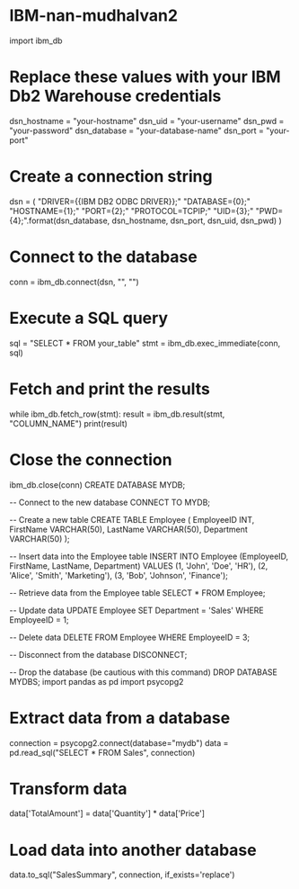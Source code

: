 # IBM-nan-mudhalvan2
import ibm_db

# Replace these values with your IBM Db2 Warehouse credentials
dsn_hostname = "your-hostname"
dsn_uid = "your-username"
dsn_pwd = "your-password"
dsn_database = "your-database-name"
dsn_port = "your-port"

# Create a connection string
dsn = (
    "DRIVER={{IBM DB2 ODBC DRIVER}};"
    "DATABASE={0};"
    "HOSTNAME={1};"
    "PORT={2};"
    "PROTOCOL=TCPIP;"
    "UID={3};"
    "PWD={4};".format(dsn_database, dsn_hostname, dsn_port, dsn_uid, dsn_pwd)
)

# Connect to the database
conn = ibm_db.connect(dsn, "", "")

# Execute a SQL query
sql = "SELECT * FROM your_table"
stmt = ibm_db.exec_immediate(conn, sql)

# Fetch and print the results
while ibm_db.fetch_row(stmt):
    result = ibm_db.result(stmt, "COLUMN_NAME")
    print(result)

# Close the connection
ibm_db.close(conn)
CREATE DATABASE MYDB;

-- Connect to the new database
CONNECT TO MYDB;

-- Create a new table
CREATE TABLE Employee (
    EmployeeID INT,
    FirstName VARCHAR(50),
    LastName VARCHAR(50),
    Department VARCHAR(50)
);

-- Insert data into the Employee table
INSERT INTO Employee (EmployeeID, FirstName, LastName, Department)
VALUES
    (1, 'John', 'Doe', 'HR'),
    (2, 'Alice', 'Smith', 'Marketing'),
    (3, 'Bob', 'Johnson', 'Finance');

-- Retrieve data from the Employee table
SELECT * FROM Employee;

-- Update data
UPDATE Employee
SET Department = 'Sales'
WHERE EmployeeID = 1;

-- Delete data
DELETE FROM Employee WHERE EmployeeID = 3;

-- Disconnect from the database
DISCONNECT;

-- Drop the database (be cautious with this command)
DROP DATABASE MYDBS;
import pandas as pd
import psycopg2

# Extract data from a database
connection = psycopg2.connect(database="mydb")
data = pd.read_sql("SELECT * FROM Sales", connection)

# Transform data
data['TotalAmount'] = data['Quantity'] * data['Price']

# Load data into another database
data.to_sql("SalesSummary", connection, if_exists='replace')
